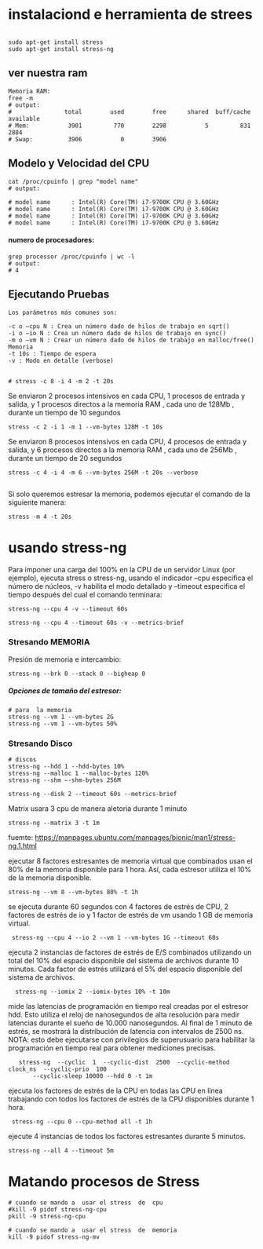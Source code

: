 # instalaciond e  herramienta de  strees

```shell
	
sudo apt-get install stress
sudo apt-get install stress-ng
```

## ver nuestra  ram
```shell
Memoria RAM:
free -m
# output:
#               total        used        free      shared  buff/cache   available
# Mem:           3901         770        2298           5         831        2884
# Swap:          3906           0        3906

```
## Modelo y Velocidad del CPU

```shell
cat /proc/cpuinfo | grep "model name"
# output:

# model name      : Intel(R) Core(TM) i7-9700K CPU @ 3.60GHz
# model name      : Intel(R) Core(TM) i7-9700K CPU @ 3.60GHz
# model name      : Intel(R) Core(TM) i7-9700K CPU @ 3.60GHz
# model name      : Intel(R) Core(TM) i7-9700K CPU @ 3.60GHz

```
#### numero de procesadores:
```shell
grep processor /proc/cpuinfo | wc -l
# output:
# 4
```


## Ejecutando Pruebas

```shell
Los parámetros más comunes son:

-c o –cpu N : Crea un número dado de hilos de trabajo en sqrt()
-i o –io N : Crea un número dado de hilos de trabajo en sync()
-m o –vm N : Crear un número dado de hilos de trabajo en malloc/free() Memoria
-t 10s : Tiempo de espera
-v : Modo en detalle (verbose)


# stress -c 8 -i 4 -m 2 -t 20s
```

Se enviaron 2 procesos intensivos en cada CPU, 1 procesos de entrada y salida, y 1 procesos directos a la memoria RAM , cada uno de 128Mb , durante un tiempo de 10 segundos
```shell
stress -c 2 -i 1 -m 1 --vm-bytes 128M -t 10s
```


Se enviaron 8 procesos intensivos en cada CPU, 4 procesos de entrada y salida, y 6 procesos directos a la memoria RAM , cada uno de 256Mb , durante un tiempo de 20 segundos
```shell
stress -c 4 -i 4 -m 6 --vm-bytes 256M -t 20s --verbose 
 
```

Si solo queremos estresar la memoria, podemos ejecutar el comando de la siguiente manera:

```shell
stress -m 4 -t 20s
```


# usando stress-ng

Para imponer una carga del 100% en la CPU de un servidor Linux (por ejemplo), ejecuta stress o stress-ng, usando el indicador –cpu especifica el número de núcleos, -v habilita el modo detallado y –timeout especifica el tiempo después del cual el comando terminara:

```shell
stress-ng --cpu 4 -v --timeout 60s

stress-ng --cpu 4 --timeout 60s -v --metrics-brief
```

### Stresando MEMORIA
Presión de memoria e intercambio:
```shell
stress-ng --brk 0 --stack 0 --bigheap 0
```

##### Opciones de tamaño del estresor:
```shell
# para  la memoria
stress-ng --vm 1 --vm-bytes 2G
stress-ng --vm 1 --vm-bytes 50%
```

### Stresando Disco

```shell
# discos
stress-ng --hdd 1 --hdd-bytes 10%
stress-ng --malloc 1 --malloc-bytes 120%
stress-ng --shm –-shm-bytes 256M
```

```shell
stress-ng --disk 2 --timeout 60s --metrics-brief
```

Matrix usara 3 cpu de manera aletoria durante 1 minuto
```shell
stress-ng --matrix 3 -t 1m
```


fuemte: https://manpages.ubuntu.com/manpages/bionic/man1/stress-ng.1.html


ejecutar 8 factores estresantes de memoria virtual que combinados usan el 80% de la memoria disponible para 1
hora. Así, cada estresor utiliza el 10% de la memoria disponible.
```shell
stress-ng --vm 8 --vm-bytes 80% -t 1h
```

se ejecuta durante 60 segundos con 4 factores de estrés de CPU, 2 factores de estrés de io y 1 factor de estrés de vm usando
1 GB de memoria virtual.
```shell
 stress-ng --cpu 4 --io 2 --vm 1 --vm-bytes 1G --timeout 60s
```


ejecuta 2 instancias de factores de estrés de E/S combinados utilizando un total del 10% del
espacio disponible del sistema de archivos durante 10 minutos. Cada factor de estrés utilizará el 5% del
espacio disponible del sistema de archivos.
```shell
  stress-ng --iomix 2 --iomix-bytes 10% -t 10m
```


mide las latencias de programación en tiempo real creadas por el estresor hdd. Esto utiliza el
reloj de nanosegundos de alta resolución para medir latencias durante el sueño de 10.000
nanosegundos. Al final de 1 minuto de estrés,
se mostrará la distribución de latencia con intervalos de 2500 ns. NOTA: esto debe ejecutarse con privilegios de superusuario
para habilitar la programación en tiempo real para obtener mediciones precisas. 
```shell
   stress-ng  --cyclic  1  --cyclic-dist  2500  --cyclic-method  clock_ns  --cyclic-prio  100
       --cyclic-sleep 10000 --hdd 0 -t 1m
```


ejecuta los factores de estrés de la CPU en todas las CPU en línea trabajando con todos los
factores de estrés de la CPU disponibles durante 1 hora. 

```shell
 stress-ng --cpu 0 --cpu-method all -t 1h
```

ejecute 4 instancias de todos los factores estresantes durante 5 minutos. 
```shell
stress-ng --all 4 --timeout 5m
```

# Matando procesos  de Stress

```shell
# cuando se mando a  usar el stress  de  cpu
#kill -9 pidof stress-ng-cpu
pkill -9 stress-ng-cpu

# cuando se mando a  usar el stress  de  memoria
kill -9 pidof stress-ng-mv
```
